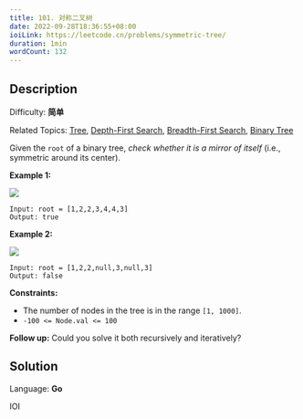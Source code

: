 ```yaml
---
title: 101. 对称二叉树
date: 2022-09-28T18:36:55+08:00
ioiLink: https://leetcode.cn/problems/symmetric-tree/
duration: 1min
wordCount: 132
---
```


## Description

Difficulty: **简单**

Related Topics: [Tree](https://leetcode.cn/tag/https://leetcode.cn/tag/tree//), [Depth-First Search](https://leetcode.cn/tag/https://leetcode.cn/tag/depth-first-search//), [Breadth-First Search](https://leetcode.cn/tag/https://leetcode.cn/tag/breadth-first-search//), [Binary Tree](https://leetcode.cn/tag/https://leetcode.cn/tag/binary-tree//)


Given the `root` of a binary tree, _check whether it is a mirror of itself_ (i.e., symmetric around its center).

**Example 1:**

![](https://assets.leetcode.com/uploads/2021/02/19/symtree1.jpg)

```
Input: root = [1,2,2,3,4,4,3]
Output: true
```

**Example 2:**

![](https://assets.leetcode.com/uploads/2021/02/19/symtree2.jpg)

```
Input: root = [1,2,2,null,3,null,3]
Output: false
```

**Constraints:**

*   The number of nodes in the tree is in the range `[1, 1000]`.
*   `-100 <= Node.val <= 100`

**Follow up:** Could you solve it both recursively and iteratively?

## Solution

Language: **Go**

IOI
